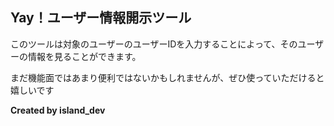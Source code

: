 ## Yay！ユーザー情報開示ツール

このツールは対象のユーザーのユーザーIDを入力することによって、そのユーザーの情報を見ることができます。

まだ機能面ではあまり便利ではないかもしれませんが、ぜひ使っていただけると嬉しいです

**Created by island_dev**
